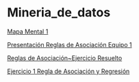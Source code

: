 # Mineria_de_datos

[Mapa Mental 1](https://github.com/FranciscoGSA1816358/Mineria_de_datos/blob/master/MapaMental_1_1816358.pdf.pdf)

[Presentación Reglas de Asociación Equipo 1](https://github.com/FranciscoGSA1816358/Mineria_de_datos/blob/master/Presentaci%C3%B3n_Reglas%20de%20Asociaci%C3%B3n_2.pdf)

[Reglas de Asociación~Ejercicio Resuelto](https://github.com/FranciscoGSA1816358/Mineria_de_datos/blob/master/Regla%20de%20Asociaci%C3%B3n~Ejercicio%20resuelto.pdf)

[Ejercicio 1 Regla de Asociación y Regresión](https://github.com/FranciscoGSA1816358/Mineria_de_datos/blob/master/Ejercicios1_%201_%20003.pdf.pdf)
